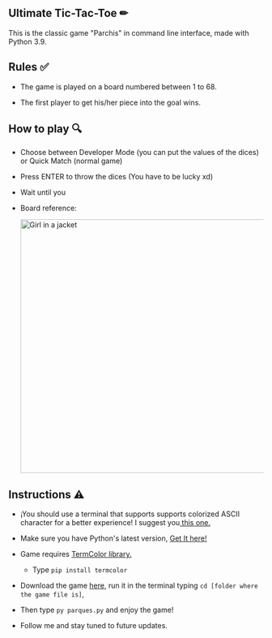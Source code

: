 <h2> Ultimate Tic-Tac-Toe ✏</h2>

This is the classic game "Parchis" in command line interface, made with Python 3.9.

<h2> Rules ✅</h2>

  - The game is played on a board numbered between 1 to 68.

  - The first player to get his/her piece into the goal wins.

 <h2> How to play 🔍</h2>

  - Choose between Developer Mode (you can put the values of the dices) or Quick Match (normal game)

  - Press ENTER to throw the dices (You have to be lucky xd)

  - Wait until you 

  - Board reference:
  
    <img src="https://miracomosehace.com/wp-content/uploads/mch/parchis-juega-online_15721.jpg" alt="Girl in a jacket" width="500" height="500">
 
 <h2> Instructions ⚠</h2>
 
  - ¡You should use a terminal that supports supports colorized ASCII character for a better experience! I suggest you<a href="https://www.microsoft.com/en-us/p/windows-terminal/9n0dx20hk701?activetab=pivot:overviewtab"> this one.</a>
  
  - Make sure you have Python's latest version, <a href="https://www.python.org/downloads/"> Get It here!</a>
 
  - Game requires <a href="https://pypi.org/project/termcolor/"> TermColor library.</a> 
  
      - Type ``pip install termcolor``

  - Download the game <a href="https://github.com/xtianmb/parchis/releases/download/v0.1/parques.py"> here</a>, run it in the terminal typing ``cd [folder where the game file is]``, 

  - Then type ``py parques.py`` and enjoy the game!
  
  - Follow me and stay tuned to future updates. 


